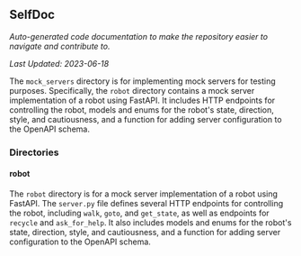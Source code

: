 <!--- START SELFDOC --->
## SelfDoc
_Auto-generated code documentation to make the repository easier to navigate and contribute to._

_Last Updated: 2023-06-18_

The `mock_servers` directory is for implementing mock servers for testing purposes. Specifically, the `robot` directory contains a mock server implementation of a robot using FastAPI. It includes HTTP endpoints for controlling the robot, models and enums for the robot's state, direction, style, and cautiousness, and a function for adding server configuration to the OpenAPI schema.

### Directories
#### robot
The `robot` directory is for a mock server implementation of a robot using FastAPI. The `server.py` file defines several HTTP endpoints for controlling the robot, including `walk`, `goto`, and `get_state`, as well as endpoints for `recycle` and `ask_for_help`. It also includes models and enums for the robot's state, direction, style, and cautiousness, and a function for adding server configuration to the OpenAPI schema.

<!--- END SELFDOC --->